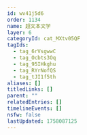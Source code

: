 ```yaml
---
id: wv41j5d6
order: 1134
name: 超文本文学
layer: 6
categoryId: cat_MXtv05QF
tagIds:
  - tag_6rVsgwwC
  - tag_Ocbts3Oq
  - tag_95IHkghu
  - tag_RYrNofQS
  - tag_tJI1f5th
aliases: []
titledLinks: []
parent: ""
relatedEntries: []
timelineEvents: []
nsfw: false
lastUpdated: 1758087125
---
```


